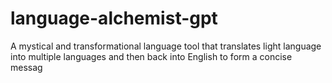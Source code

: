 # language-alchemist-gpt
A mystical and transformational language tool that translates light language into multiple languages and then back into English to form a concise messag

